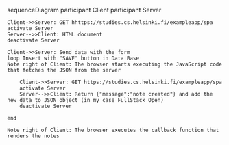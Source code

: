   sequenceDiagram
    participant Client
    participant Server

    Client->>Server: GET hhttps://studies.cs.helsinki.fi/exampleapp/spa
    activate Server
    Server-->>Client: HTML document
    deactivate Server

    Client->>Server: Send data with the form
    loop Insert with "SAVE" button in Data Base
    Note right of Client: The browser starts executing the JavaScript code that fetches the JSON from the server

        Client->>Server: GET https://studies.cs.helsinki.fi/exampleapp/spa
        activate Server
        Server-->>Client: Return {"message":"note created"} and add the new data to JSON object (in my case FullStack Open)
        deactivate Server

    end

    Note right of Client: The browser executes the callback function that renders the notes
